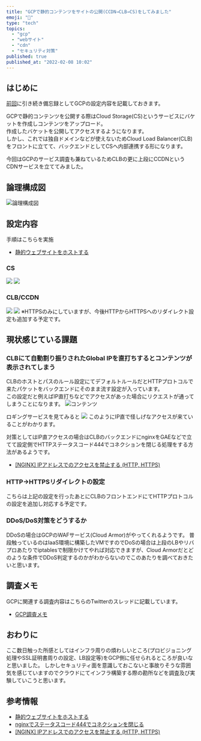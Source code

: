 ```yaml
---
title: "GCPで静的コンテンツをサイトの公開(CCDN→CLB→CS)をしてみました"
emoji: "🤗"
type: "tech"
topics:
  - "gcp"
  - "webサイト"
  - "cdn"
  - "セキュリティ対策"
published: true
published_at: "2022-02-08 10:02"
---
```


## はじめに

[前回](https://zenn.dev/kiyomaryu/articles/610f738e582759)に引き続き備忘録としてGCPの設定内容を記載しておきます。  

GCPで静的コンテンツを公開する際はCloud Storage(CS)というサービスにバケットを作成しコンテンツをアップロード。  
作成したバケットを公開してアクセスするようになります。  
しかし、これでは独自ドメインなどが使えないためCloud Load Balancer(CLB)をフロントに立てて、バックエンドとしてCSへ内部連携する形になります。

今回はGCPのサービス調査も兼ねているためCLBの更に上段にCCDNというCDNサービスを立ててみました。

## 論理構成図

![論理構成図](https://storage.googleapis.com/zenn-user-upload/59566d7fd9ac-20220208.png)

## 設定内容

手順はこちらを実施
- [静的ウェブサイトをホストする](https://cloud.google.com/storage/docs/hosting-static-website)

### CS

![](https://storage.googleapis.com/zenn-user-upload/b4da59d37633-20220208.png)
![](https://storage.googleapis.com/zenn-user-upload/aa9c4460a1b7-20220208.png)

### CLB/CCDN

![](https://storage.googleapis.com/zenn-user-upload/59471cf3dc4d-20220208.png)
![](https://storage.googleapis.com/zenn-user-upload/c67970e50a50-20220208.png)
※HTTPSのみにしていますが、今後HTTPからHTTPSへのリダイレクト設定も追加する予定です。

## 現状感じている課題
### CLBにて自動割り振りされたGlobal IPを直打ちするとコンテンツが表示されてしまう

CLBのホストとパスのルール設定にてデフォルトルールだとHTTPプロトコルで来たパケットをバックエンドにそのまま流す設定が入っています。  
この設定だと例えばIP直打ちなどでアクセスがあった場合にリクエストが通ってしまうことになります。
![コンテンツ](https://storage.googleapis.com/zenn-user-upload/0db1d8710286-20220208.png)

ロギングサービスを見てみると
![](https://storage.googleapis.com/zenn-user-upload/58b0a77530f2-20220208.png)
このようにIP直で怪しげなアクセスが来ていることがわかります。

対策としてはIP直アクセスの場合はCLBのバックエンドにnginxをGAEなどで立てて設定側でHTTPステータスコード444でコネクションを閉じる処理をする方法があるようです。
- [\[NGINX\] IPアドレスでのアクセスを禁止する \(HTTP, HTTPS\)](https://ir1s.com/server/nginx-deny-direct-ip-address/)

### HTTP→HTTPSリダイレクトの設定

こちらは上記の設定を行ったあとにCLBのフロントエンドにてHTTPプロトコルの設定を追加し対応する予定です。

### DDoS/DoS対策をどうするか
DDoSの場合はGCPのWAFサービス(Cloud Armor)がやってくれるようです。
普段触っているのはIaaS環境に構築したVMですのでDoSの場合は上段のLBやリバプロあたりでiptablesで制限かけてやれば対応できますが、Cloud Armorだとどのような条件でDDoS判定するのかがわからないのでこのあたりを調べておきたいと思います。

## 調査メモ
GCPに関連する調査内容はこちらのTwitterのスレッドに記載しています。
- [GCP調査メモ](https://twitter.com/kiyomaryu/status/1488027451426889728?s=20&t=z8OyPiZ02aIarhxRDGSUhQ)

## おわりに
ここ数日触った所感としてはインフラ周りの煩わしいところ(プロビジョニング処理やSSL証明書周りの設定、LB設定等)をGCP側に任せられるところが良いなと思いました。
しかしセキュリティ面を意識しておこないと事故りそうな雰囲気を感じていますのでクラウドにてインフラ構築する際の勘所などを調査及び実験していこうと思います。

## 参考情報
- [静的ウェブサイトをホストする](https://cloud.google.com/storage/docs/hosting-static-website)
- [nginxでステータスコード444でコネクションを閉じる](http://nginx.org/en/docs/http/request_processing.html)
- [\[NGINX\] IPアドレスでのアクセスを禁止する \(HTTP, HTTPS\)](https://ir1s.com/server/nginx-deny-direct-ip-address/)